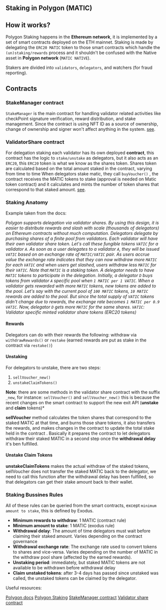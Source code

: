 ## Staking in Polygon (MATIC)

## How it works?

Polygon Staking happens in the **Ethereum network**, it is implemented by a set of smart contracts deployed on the ETH mainnet.
Staking is made by delegating the `ERC20 MATIC` token to those smart contracts which handle the `(un)staking/rewards` process and it shouldn't be confused with the Native asset in **Polygon network** (`MATIC NATIVE`).

Stakers are divided into `validators`, `delegators`, and watchers (for fraud reporting).

## Contracts

### StakeManager contract

`StakeManager` is the main contract for handling validator related activities like checkPoint signature verification, reward distribution, and stake management. Since the contract is using NFT ID as a source of ownership, change of ownership and signer won't affect anything in the system. [see](https://wiki.polygon.technology/docs/pos/contracts/stakingmanager).

### ValidatorShare contract

For delegation staking each validator has its own deployed **contract**, this contract has the logic to `stake/unstake` as delegators, but it also acts as an `ERC20`, this `ERC20` token is what we know as the shares token. Shares token are calculated based on the total amount staked in the contract, varying from time to time
When delegators stake matic, they call `buyVoucher()` , the contract receives the MATIC tokens to stake (approval is needed on Matic token contract) and it calculates and mints the number of token shares that correspond to that staked amount. [see](https://wiki.polygon.technology/docs/pos/contracts/delegation).

### Staking Anatomy

Example taken from the docs:

_Polygon supports delegation via validator shares. By using this design, it is easier to distribute rewards and slash with scale (thousands of delegators) on Ethereum contracts without much computation.
Delegators delegate by purchasing shares of a finite pool from validators. Each validator will have their own validator share token. Let's call these fungible tokens `VATIC` for a validator `A`. As soon as a user delegates to a validator `A`, they will be issued `VATIC` based on an exchange rate of `MATIC/VATIC` pair. As users accrue value the exchange rate indicates that they can now withdraw more `MATIC` for each `VATIC` and when users get slashed, users withdraw less `MATIC` for their `VATIC`.
Note that `MATIC` is a staking token. A delegator needs to have `MATIC` tokens to participate in the delegation.
Initially, a delegator `D` buys tokens from validator `A` specific pool when `1 MATIC per 1 VATIC`.
When a validator gets rewarded with more `MATIC` tokens, new tokens are added to the pool. Let's say with the current pool of `100 MATIC` tokens, `10 MATIC` rewards are added to the pool. But since the total supply of `VATIC` tokens didn't change due to rewards, the exchange rate becomes `1 MATIC per 0.9 VATIC`. Now, delegator `D` gets more `MATIC` for the same shares.
`VATIC`: Validator specific minted validator share tokens (ERC20 tokens)_

#### Rewards

Delegators can do with their rewards the following:
withdraw via `withdrawRewards()` or
`restake` (earned rewards are put as stake in the contract via `restake()`)

#### Unstaking

For delegators to unstake, there are two steps:

1. `sellVoucher_new()`
2. `unstakeClaimTokens()`

**Note**: there are some methods in the validator share contract with the suffix `_new`, for instance:
`sellVoucher()` and `sellVoucher_new()` this is because the recent changes on the smart contract to support the new exit API (**unstake** and **claim** tokens)\*

**sellVoucher** method calculates the token shares that correspond to the staked MATIC at that time, and burns those share tokens, it also transfers the rewards, and makes changes in the contract to update the total stake held in the contract .
Basically it prepares the contract to let delegators withdraw their staked MATIC in a second step once the **withdrawal delay** it's ben fulfilled.

#### Unstake Claim Tokens

**unstakeClaimTokens** makes the actual withdraw of the staked tokens, sellVoucher does not transfer the staked MATIC back to the delegator, we need to call this function after the withdrawal delay has been fulfilled, so that delegators can get their stake amount back to their wallet.

### Staking Bussines Rules

All of these rules can be queried from the smart contracts, except `minimum amount to stake`, this is defined by Exodus.

- **Minimum rewards to withdraw**: 1 MATIC (contract rule)
- **Minimum amount to stake**: 1 MATIC (exodus rule)
- **Withdrawal delay**: The amount of time delegators must wait before claiming their staked amount. Varies depending on the contract governance
- **Withdrawal exchange rate**: The exchange rate used to convert tokens to shares and vice-versa. Varies depending on the number of MATIC in the withdraw pool share (affected by the earned rewards).
- **Unstaking period**: immediately, but staked MATIC tokens are not available to be withdrawn before withdrawal delay
- **Claim unstaked tokens**: after 3-4 days has passed since unstaked was called, the unstaked tokens can be claimed by the delegator.

Useful resources:

[Polygon docs](https://wiki.polygon.technology/docs/pos/polygon-architecture/)
[Polygon Staking](https://wiki.polygon.technology/docs/pos/contracts/delegation)
[StakeManager contract](https://github.com/maticnetwork/contracts/blob/main/contracts/staking/stakeManager/StakeManager.sol)
[Validator share contract](https://github.com/maticnetwork/contracts/blob/main/contracts/staking/stakeManager/StakeManager.sol)
